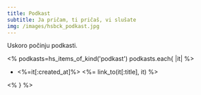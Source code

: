 ```yaml
---
title: Podkast
subtitle: Ja pričam, ti pričaš, vi slušate
img: /images/hsbck_podkast.jpg
---
```


Uskoro počinju podkasti.

<%
podkasts=hs_items_of_kind('podkast')
podkasts.each{ |it|
%>

+ <%=it[:created_at]%> <%= link_to(it[:title], it) %>

<%
}
%>